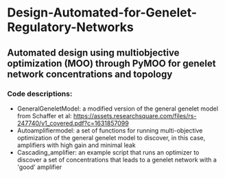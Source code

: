 # Design-Automated-for-Genelet-Regulatory-Networks
## Automated design using multiobjective optimization (MOO) through PyMOO for genelet network concentrations and topology

### Code descriptions:
* GeneralGeneletModel: a modified version of the general genelet model from Schaffer et al: https://assets.researchsquare.com/files/rs-247740/v1_covered.pdf?c=1631857099 
* Autoamplifiermodel: a set of functions for running multi-objective optimization of the general genelet model to discover, in this case, amplifiers with high gain and minimal leak
* Cascading_amplifier: an example script that runs an optimizer to discover a set of concentrations that leads to a genelet network with a 'good' amplifier
